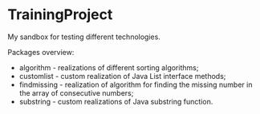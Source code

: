 TrainingProject
===============

My sandbox for testing different technologies.

Packages overview:
- algorithm - realizations of different sorting algorithms;
- customlist - custom realization of Java List interface methods;
- findmissing - realization of algorithm for finding the missing number in the array of consecutive numbers;
- substring - custom realizations of Java substring function.
